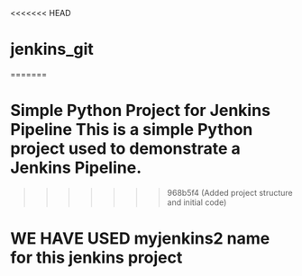 <<<<<<< HEAD
# jenkins_git
=======
# Simple Python Project for Jenkins Pipeline This is a simple Python project used to demonstrate a Jenkins Pipeline.
>>>>>>> 968b5f4 (Added project structure and initial code)

# WE HAVE USED myjenkins2 name for this jenkins project
